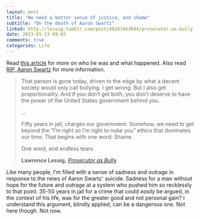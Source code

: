 ```yaml
---
layout: post
title: "We need a better sense of justice, and shame"
subtitle: "On the death of Aaron Swartz"
linked: http://lessig.tumblr.com/post/40347463044/prosecutor-as-bully
date: 2013-01-13 09:02
comments: true
categories: Life
---
```

Read [this article](http://lessig.tumblr.com/post/40347463044/prosecutor-as-bully) for more on who he was and what happened. Also read [RIP, Aaron Swartz](http://boingboing.net/2013/01/12/rip-aaron-swartz.html) for more information.

<blockquote>
That person is gone today, driven to the edge by what a decent society would only call bullying. I get wrong. But I also get proportionality. And if you don’t get both, you don’t deserve to have the power of the United States government behind you.

...

Fifty years in jail, charges our government. Somehow, we need to get beyond the “I’m right so I’m right to nuke you” ethics that dominates our time. That begins with one word: Shame.

One word, and endless tears.

<footer><strong>Lawrence Lessig,</strong>
<cite><a href="http://lessig.tumblr.com/post/40347463044/prosecutor-as-bully">Prosecutor as Bully</a></cite></footer>
</blockquote>

Like many people, I'm filled with a sense of sadness and outrage in response to the news of Aaron Swartz' suicide. Sadness for a man without hope for the future and outrage at a system who pushed him so recklessly to that point. 35-50 years in jail for a crime that could *easily* be argued, in the context of his life, was for the greater good and not personal gain? I understand this argument, blindly applied, can be a dangerous one. Not here though. Not now.
